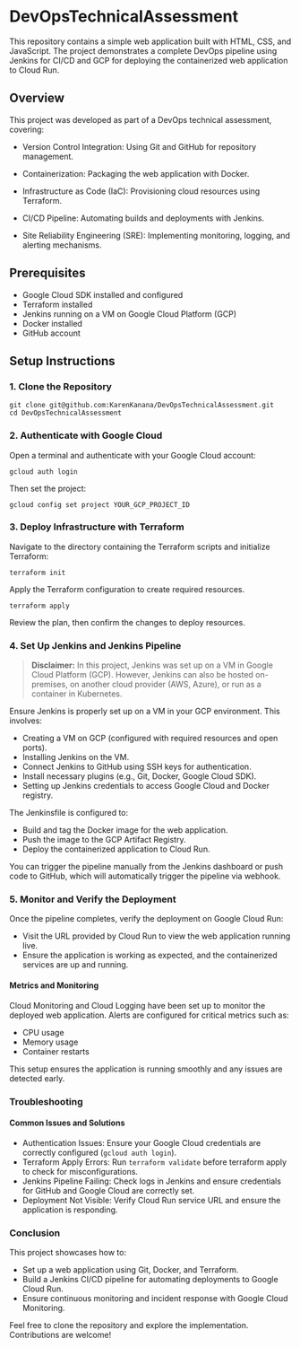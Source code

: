 # DevOpsTechnicalAssessment
This repository contains a simple web application built with HTML, CSS, and JavaScript. The project demonstrates a complete DevOps pipeline using Jenkins for CI/CD and GCP for deploying the containerized web application to Cloud Run.

## Overview

This project was developed as part of a DevOps technical assessment, covering:

- Version Control Integration: Using Git and GitHub for repository management.

- Containerization: Packaging the web application with Docker.

- Infrastructure as Code (IaC): Provisioning cloud resources using Terraform.

- CI/CD Pipeline: Automating builds and deployments with Jenkins.

- Site Reliability Engineering (SRE): Implementing monitoring, logging, and alerting mechanisms.


## Prerequisites

- Google Cloud SDK installed and configured
- Terraform installed
- Jenkins running on a VM on Google Cloud Platform (GCP)
- Docker installed
- GitHub account

## Setup Instructions
### 1. Clone the Repository

```
git clone git@github.com:KarenKanana/DevOpsTechnicalAssessment.git
cd DevOpsTechnicalAssessment
```

### 2. Authenticate with Google Cloud
Open a terminal and authenticate with your Google Cloud account:

`gcloud auth login`

Then set the project:

`gcloud config set project YOUR_GCP_PROJECT_ID`

### 3. Deploy Infrastructure with Terraform
Navigate to the directory containing the Terraform scripts and initialize Terraform:

`terraform init`

Apply the Terraform configuration to create required resources.

`terraform apply`

Review the plan, then confirm the changes to deploy resources. 
### 4. Set Up Jenkins and Jenkins Pipeline
> **Disclaimer:** In this project, Jenkins was set up on a VM in Google Cloud Platform (GCP). However, Jenkins can also be hosted on-premises, on another cloud provider (AWS, Azure), or run as a container in Kubernetes.

Ensure Jenkins is properly set up on a VM in your GCP environment. This involves:
- Creating a VM on GCP (configured with required resources and open ports).
- Installing Jenkins on the VM.
- Connect Jenkins to GitHub using SSH keys for authentication.
- Install necessary plugins (e.g., Git, Docker, Google Cloud SDK).
- Setting up Jenkins credentials to access Google Cloud and Docker registry.

The Jenkinsfile is configured to:
- Build and tag the Docker image for the web application.
- Push the image to the GCP Artifact Registry.
- Deploy the containerized application to Cloud Run.

You can trigger the pipeline manually from the Jenkins dashboard or push code to GitHub, which will automatically trigger the pipeline via webhook.


### 5. Monitor and Verify the Deployment
Once the pipeline completes, verify the deployment on Google Cloud Run:

- Visit the URL provided by Cloud Run to view the web application running live.
- Ensure the application is working as expected, and the containerized services are up and running.

#### Metrics and Monitoring
Cloud Monitoring and Cloud Logging have been set up to monitor the deployed web application. Alerts are configured for critical metrics such as:
- CPU usage
- Memory usage
- Container restarts

This setup ensures the application is running smoothly and any issues are detected early.

### Troubleshooting

#### Common Issues and Solutions
- Authentication Issues: Ensure your Google Cloud credentials are correctly configured (`gcloud auth login`).
- Terraform Apply Errors: Run `terraform validate` before terraform apply to check for misconfigurations.
- Jenkins Pipeline Failing: Check logs in Jenkins and ensure credentials for GitHub and Google Cloud are correctly set.
- Deployment Not Visible: Verify Cloud Run service URL and ensure the application is responding.


### Conclusion
This project showcases how to:

- Set up a web application using Git, Docker, and Terraform.
- Build a Jenkins CI/CD pipeline for automating deployments to Google Cloud Run.
- Ensure continuous monitoring and incident response with Google Cloud Monitoring.

Feel free to clone the repository and explore the implementation. Contributions are welcome!

